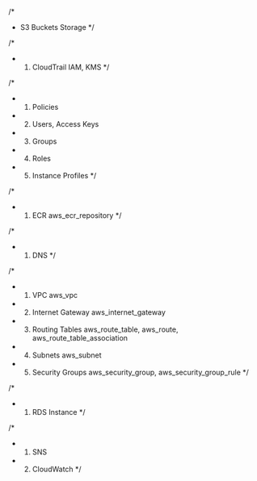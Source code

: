 
/*
*  S3 Buckets Storage
*/


/*
*  1) CloudTrail IAM, KMS
*/

/*
*  1) Policies
*  2) Users, Access Keys
*  3) Groups
*  4) Roles
*  5) Instance Profiles
*/

/*
*  1) ECR aws_ecr_repository
*/

/*
*  1) DNS
*/

/*
*  1) VPC aws_vpc
*  2) Internet Gateway aws_internet_gateway
*  3) Routing Tables aws_route_table, aws_route, aws_route_table_association
*  4) Subnets aws_subnet
*  5) Security Groups aws_security_group, aws_security_group_rule
*/

/*
*  1) RDS Instance
*/

/*
*  1) SNS
*  2) CloudWatch
*/
